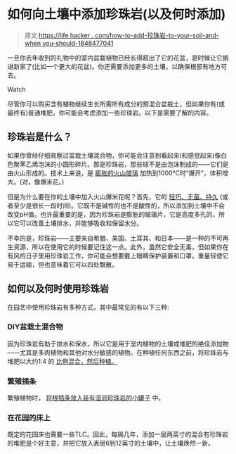 # 如何向土壤中添加珍珠岩(以及何时添加)

> 原文:[https://life hacker . com/how-to-add-珍珠岩-to-your-soil-and-when you-should-1848477041](https://lifehacker.com/how-to-add-perlite-to-your-soil-and-when-you-should-1848477041)

一旦你去年收到的礼物中的室内盆栽植物已经长得超出了它的花盆，是时候让它搬进新家了(比如一个更大的花盆)。你还需要添加更多的土壤，以确保根部有地方可去。

Watch

尽管你可以购买含有植物继续生长所需所有成分的预混合盆栽土，但如果你有(或最终有)普通堆肥，你可能会考虑添加一些珍珠岩。以下是需要了解的内容。

## 珍珠岩是什么？

如果你曾经仔细观察过盆栽土壤混合物，你可能会注意到看起来(和感觉起来)像白色聚苯乙烯泡沫的小圆形碎片。那是珍珠岩，那些球不是由泡沫制成的——它们是由火山形成的。技术上来说，是 [膨胀的火山玻璃](https://www.gardenersworld.com/how-to/grow-plants/what-is-perlite/) 加热到1000°C时“爆开”，体积增大。(对，像爆米花。)

但是为什么要在你的土壤中加入火山爆米花呢？首先，它的 [轻巧、无菌、持久](https://www.gardenersworld.com/how-to/grow-plants/what-is-perlite/) (或者至少是很长一段时间)。它既不是碱性的也不是酸性的，所以添加到土壤中不会改变pH值。也许最重要的是，因为珍珠岩是膨胀的玻璃片，它是高度多孔的，所以它可以改善土壤排水，并能够吸收和保留水分。

不幸的是，珍珠岩——主要来自希腊、美国、土耳其、和日本——是一种的不可再生资源，所以在使用它的时候要记住这一点。此外，虽然它安全无毒，但如果你在有风的日子里用珍珠岩工作，你可能会想要戴上眼睛保护装置和口罩。重量轻使它易于运输，但也意味着它可以四处飘散。

## 如何以及何时使用珍珠岩

在园艺中使用珍珠岩有多种方式，其中最常见的有以下三种:

### DIY盆栽土混合物

因为珍珠岩有助于排水和保水，所以它是用于室内植物的土壤或堆肥的绝佳添加物——尤其是多肉植物和其他对水分敏感的植物。在种植任何东西之前，将珍珠岩与堆肥以大约1:4 的 [比例混合，然后种植。](https://www.gardenersworld.com/how-to/grow-plants/what-is-perlite/)

### 繁殖插条

繁殖植物时， [将根插条放入装有湿润珍珠岩的小罐子](https://www.tasteofhome.com/article/how-to-garden-with-perlite-potting-soil/) 中。

### 在花园的床上

既定的花园床也需要一些TLC。因此，每隔几年，添加一层两英寸的混合有珍珠岩的堆肥是个好主意，并把它放入表层6到12英寸的土壤中，让土壤焕然一新。